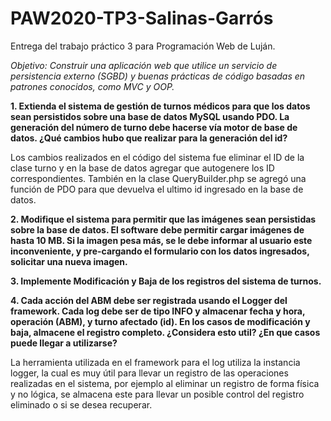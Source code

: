 # PAW2020-TP3-Salinas-Garrós
 Entrega del trabajo práctico 3 para Programación Web de Luján.

*Objetivo: Construir una aplicación web que utilice un servicio de persistencia externo (SGBD) y buenas prácticas de código basadas en patrones conocidos, como MVC y OOP.*

**1. Extienda el sistema de gestión de turnos médicos para que los datos sean persistidos sobre una base de datos MySQL usando PDO. La generación del número de turno debe hacerse vía motor de base de datos. ¿Qué cambios hubo que realizar para la generación del id?**

Los cambios realizados en el código del sistema fue eliminar el ID de la clase turno y en la base de datos agregar que autogenere los ID correspondientes. También en la clase QueryBuilder.php se agregó una función de PDO para que devuelva el ultimo id ingresado en la base de datos.

**2. Modifique el sistema para permitir que las imágenes sean persistidas sobre la base de datos. El software debe permitir cargar imágenes de hasta 10 MB. Si la imagen pesa más, se le debe informar al usuario este inconveniente, y pre-cargando el formulario con los datos ingresados, solicitar una nueva imagen.**

**3. Implemente Modificación y Baja de los registros del sistema de turnos.**

**4. Cada acción del ABM debe ser registrada usando el Logger del framework. Cada log debe ser de tipo INFO y almacenar fecha y hora, operación (ABM), y turno afectado (id). En los casos de modificación y baja, almacene el registro completo. ¿Considera esto util? ¿En que casos puede llegar a utilizarse?**

La herramienta utilizada en el framework para el log utiliza la instancia logger, la cual es muy útil para llevar un registro de las operaciones realizadas en el sistema, por ejemplo al eliminar un registro de forma física y no lógica, se almacena este para llevar un posible control del registro eliminado o si se desea recuperar.
